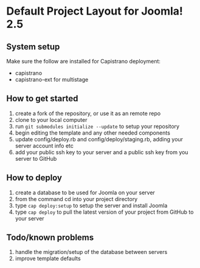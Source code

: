 # Default Project Layout for Joomla! 2.5

## System setup
Make sure the follow are installed for Capistrano deployment:

* capistrano
* capistrano-ext for multistage


## How to get started
1. create a fork of the repository, or use it as an remote repo
1. clone to your local computer
1. run `git submodules initialize --update` to setup your repository
1. begin editing the template and any other needed components
1. update config/deploy.rb and config/deploy/staging.rb, adding your server account info etc
1. add your public ssh key to your server and a public ssh key from you server to GitHub


## How to deploy
1. create a database to be used for Joomla on your server
1. from the command cd into your project directory
1. type `cap deploy:setup` to setup the server and install Joomla
1. type `cap deploy` to pull the latest version of your project from GitHub  to your server


## Todo/known problems
1. handle the migration/setup of the database between servers
1. improve template defaults
